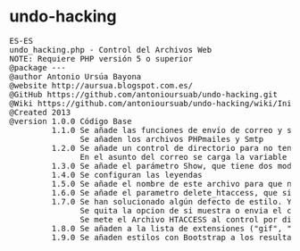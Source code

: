 # undo-hacking
<pre>
ES-ES
undo_hacking.php - Control del Archivos Web
NOTE: Requiere PHP versión 5 o superior
@package ---
@author Antonio Ursúa Bayona
@website http://aursua.blogspot.com.es/
@GitHub https://github.com/antonioursuab/undo-hacking.git
@Wiki https://github.com/antonioursuab/undo-hacking/wiki/Inicio
@Created 2013
@version 1.0.0 Código Base
         1.1.0 Se añade las funciones de envío de correo y se recoge el HTML para enviarlo por correo
               Se añaden los archivos PHPmailes y Smtp
         1.2.0 Se añade un control de directorio para no tener que escribir el directorio en el que esta.
               En el asunto del correo se carga la variable HTTP_HOST
         1.3.0 Se añade el parámetro Show, que tiene dos modos 1 saca por pantalla la info y 0 o null, lo envía al correo.
         1.4.0 Se configuran las leyendas
         1.5.0 Se añade el nombre de este archivo para que no lo pille como fichero modificado recientemente "undo_hacking.php". Line 121
         1.6.0 Se añade el parametro delete_htaccess, que si es 1 elimina los archivos htaccess del directorio.
         1.7.0 Se han solucionado algún defecto de estilo. Y se añade al resultado el ID de Versión, para tener más control.
               Se quita la opcion de si muestra o envia el correo, ya que lo enviara siempre pero cambiando el Asunto por OK, en el caso de que no haya ningun archivo.
               Se mete el Archivo HTACCESS al control por dias en vez de dejarlo que simepre saldria como malo.
         1.8.0 Se añaden a la lista de extensiones ("gif", "jpg", "JPG"). Se añaden como funciones peligrosas "exif_read_data", "file_get_contents"
         1.9.0 Se añaden estilos con Bootstrap a los resultados que se muestran en pantalla y se devuelven por correo
 
 
</pre>
